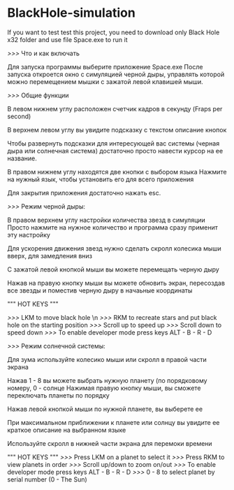 # BlackHole-simulation

If you want to test test this project, you need to download only Black Hole x32 folder and
use file Space.exe to run it

*>>>* Что и как включать

Для запуска программы выберите приложение Space.exe
После запуска откроется окно с симуляцией черной дыры, управлять которой можно перемещением мышки с зажатой левой клавишей мыши.

*>>>* Общие функции

В левом нижнем углу расположен счетчик кадров в секунду (Fraps per second)

В верхнем левом углу вы увидите подсказку с текстом описание кнопок

Чтобы развернуть подсказки для интересующей вас системы (черная дыра или солнечная система) достаточно просто навести курсор на ее название.

В правом нижнем углу находятся две кнопки с выбором языка
Нажмите на нужный язык, чтобы установить его для всего приложения

Для закрытия приложения достаточно нажать esc.


*>>>* Режим черной дыры:

В правом верхнем углу настройки количества звезд в симуляции
Просто нажмите на нужное количество и программа сразу применит эту настройку

Для ускорения движения звезд нужно сделать скролл колесика мыши вверх, для замедления вниз

С зажатой левой кнопкой мыши вы можете перемещать черную дыру

Нажав на правую кнопку мыши вы можете обновить экран, пересоздав все звезды и поместив черную дыру в начаьные координаты

""" HOT KEYS """

*>>>* LKM to move black hole \n
*>>>* RKM to recreate stars and put black hole on the starting position 
*>>>* Scroll up to speed up 
*>>>* Scroll down to speed down 
*>>>* To enable developer mode press keys ALT - B - R - D 


*>>>* Режим солнечной системы:

Для зума используйте колесико мыши или скролл в правой части экрана

Нажав 1 - 8 вы можете выбрать нужную планету (по порядковому номеру, 0 - солнце
Нажимая правую кнопку мыши, вы сможете переключать планеты по порядку

Нажав левой кнопкой мыши по нужной планете, вы выберете ее

При максимальном приближении к планете или солнцу вы увидите ее краткое описание на выбранном языке

Используйте скролл в нижней части экрана для перемоки времени

""" HOT KEYS """
*>>>* Press LKM on a planet to select it
*>>>* Press RKM to view planets in order
*>>>* Scroll up/down to zoom on/out
*>>>* To enable developer mode press keys ALT - B - R - D
*>>>* 0 - 8 to select planet by serial number (0 - The Sun)
